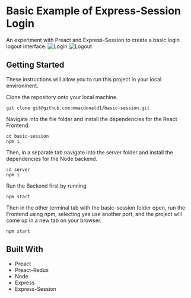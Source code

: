 # Basic Example of Express-Session Login
An experiment with Preact and Express-Session to create a basic login logout interface.
![Login](https://i.imgur.com/3uYQcC1.png "Login")
![Logout](https://i.imgur.com/74XZGat.png "Logout")

## Getting Started

These instructions will allow you to run this project in your local environment.

Clone the repository onto your local machine.

```
git clone git@github.com:mmacdonald1/basic-session.git
```
Navigate into the file folder and install the dependencies for the React Frontend.

```
cd basic-session
npm i
```
Then, in a separate tab navigate into the server folder and install the dependencies for the Node backend.
```
cd server
npm i
```

Run the Backend first by running
```
npm start
```
Then in the other terminal tab with the basic-session folder open, run the Frontend using npm, selecting yes use another port, and the project will come up in a new tab on your browser.

```
npm start
```


## Built With
  * Preact
  * Preact-Redux
  * Node
  * Express
  * Express-Session
 
 
